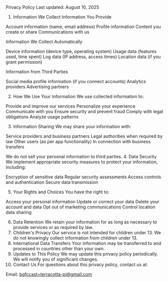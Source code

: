Privacy Policy
Last updated: August 10, 2025
1. Information We Collect
Information You Provide

Account information (name, email address)
Profile information
Content you create or share
Communications with us

Information We Collect Automatically

Device information (device type, operating system)
Usage data (features used, time spent)
Log data (IP address, access times)
Location data (if you grant permission)

Information from Third Parties

Social media profile information (if you connect accounts)
Analytics providers
Advertising partners

2. How We Use Your Information
We use collected information to:

Provide and improve our services
Personalize your experience
Communicate with you
Ensure security and prevent fraud
Comply with legal obligations
Analyze usage patterns

3. Information Sharing
We may share your information with:

Service providers and business partners
Legal authorities when required by law
Other users (as per app functionality)
In connection with business transfers

We do not sell your personal information to third parties.
4. Data Security
We implement appropriate security measures to protect your information, including:

Encryption of sensitive data
Regular security assessments
Access controls and authentication
Secure data transmission

5. Your Rights and Choices
You have the right to:

Access your personal information
Update or correct your data
Delete your account and data
Opt out of marketing communications
Control location data sharing

6. Data Retention
We retain your information for as long as necessary to provide services or as required by law.
7. Children's Privacy
Our service is not intended for children under 13. We do not knowingly collect information from children under 13.
8. International Data Transfers
Your information may be transferred to and processed in countries other than your own.
9. Updates to This Policy
We may update this privacy policy periodically. We will notify you of significant changes.
10. Contact Us
For questions about this privacy policy, contact us at:

Email: bgfccast+terracotta-pi@gmail.com
